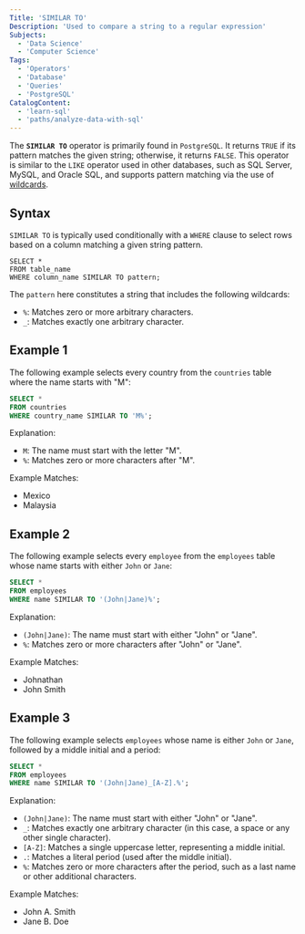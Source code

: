 ```yaml
---
Title: 'SIMILAR TO'
Description: 'Used to compare a string to a regular expression'
Subjects:
  - 'Data Science'
  - 'Computer Science'
Tags:
  - 'Operators'
  - 'Database'
  - 'Queries'
  - 'PostgreSQL'
CatalogContent:
  - 'learn-sql'
  - 'paths/analyze-data-with-sql'
---
```


The **`SIMILAR TO`** operator is primarily found in `PostgreSQL`. It returns `TRUE` if its pattern matches the given string; otherwise, it returns `FALSE`. This operator is similar to the `LIKE` operator used in other databases, such as SQL Server, MySQL, and Oracle SQL, and supports pattern matching via the use of [wildcards](https://www.codecademy.com/resources/docs/sql/wildcards).

## Syntax

`SIMILAR TO` is typically used conditionally with a `WHERE` clause to select rows based on a column matching a given string pattern.

```pseudo
SELECT *
FROM table_name
WHERE column_name SIMILAR TO pattern;
```

The `pattern` here constitutes a string that includes the following wildcards:

- `%`: Matches zero or more arbitrary characters.
- `_`: Matches exactly one arbitrary character.

## Example 1

The following example selects every country from the `countries` table where the name starts with "M":

```sql
SELECT *
FROM countries
WHERE country_name SIMILAR TO 'M%';
```

Explanation:

- `M`: The name must start with the letter "M".
- `%`: Matches zero or more characters after "M".

Example Matches:

- Mexico
- Malaysia

## Example 2

The following example selects every `employee` from the `employees` table whose name starts with either `John` or `Jane`:

```sql
SELECT *
FROM employees
WHERE name SIMILAR TO '(John|Jane)%';
```

Explanation:

- `(John|Jane)`: The name must start with either "John" or "Jane".
- `%`: Matches zero or more characters after "John" or "Jane".

Example Matches:

- Johnathan
- John Smith

## Example 3


The following example selects `employees` whose name is either `John` or `Jane`, followed by a middle initial and a period:

```sql
SELECT *
FROM employees
WHERE name SIMILAR TO '(John|Jane)_[A-Z].%';
```

Explanation:

- `(John|Jane)`: The name must start with either "John" or "Jane".
- `_`: Matches exactly one arbitrary character (in this case, a space or any other single character).
- `[A-Z]`: Matches a single uppercase letter, representing a middle initial.
- `.`: Matches a literal period (used after the middle initial).
- `%`: Matches zero or more characters after the period, such as a last name or other additional characters.

Example Matches:

- John A. Smith
- Jane B. Doe
